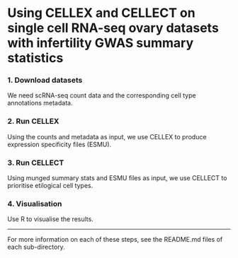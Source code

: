 # Using CELLEX and CELLECT on single cell RNA-seq ovary datasets with infertility GWAS summary statistics
### 1. Download datasets
We need scRNA-seq count data and the corresponding cell type annotations metadata.
### 2. Run CELLEX
Using the counts and metadata as input, we use CELLEX to produce expression specificity files (ESMU).
### 3. Run CELLECT
Using munged summary stats and ESMU files as input, we use CELLECT to prioritise etilogical cell types.
### 4. Visualisation
Use R to visualise the results.

---

For more information on each of these steps, see the README.md files of each sub-directory.
